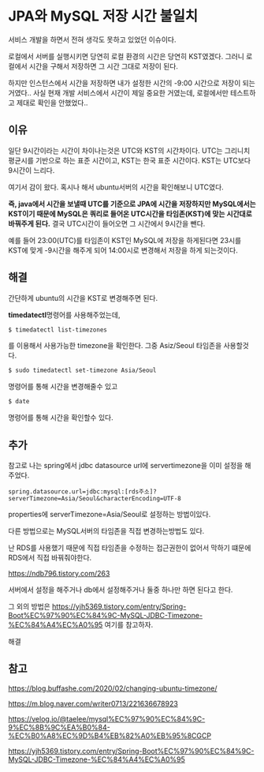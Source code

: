 # JPA와 MySQL 저장 시간 불일치

서비스 개발을 하면서 전혀 생각도 못하고 있었던 이슈이다.

로컬에서 서버를 실행시키면 당연히 로컬 환경의 시간은 당연히 KST였겠다. 그러니 로컬에서 시간을 구해서 저장하면 그 시간 그대로 저장이 된다.

하지만 인스턴스에서 시간을 저장하면 내가 설정한 시간의 -9:00 시간으로 저장이 되는 거였다.. 사실 현재 개발 서비스에서 시간이 제일 중요한 거였는데, 로컬에서만 테스트하고 제대로 확인을 안했었다..



## 이유

일단 9시간이라는 시간이 차이나는것은 UTC와 KST의 시간차이다. UTC는 그리니치 평균시를 기반으로 하는 표준 시간이고, KST는 한국 표준 시간이다. KST는 UTC보다 9시간이 느리다.

여기서 감이 왔다. 혹시나 해서 ubuntu서버의 시간을 확인해보니 UTC였다.

**즉, java에서 시간을 보낼때 UTC를 기준으로 JPA에 시간을 저장하지만 MySQL에서는 KST이기 때문에 MySQL은 쿼리로 들어온 UTC시간을 타임존(KST)에 맞는 시간대로 바꿔주게 된다.** 결국 UTC시간이 들어오면 그 시간에서 9시간을 뺀다.

예를 들어 23:00(UTC)를 타임존이 KST인 MySQL에 저장을 하게된다면 23시를 KST에 맞게 -9시간을 해주게 되어 14:00시로 변경해서 저장을 하게 되는것이다.



## 해결

간단하게 ubuntu의 시간을 KST로 변경해주면 된다.

**timedatectl**명령어를 사용해주었는데, 

```bash
$ timedatectl list-timezones
```

를 이용해서 사용가능한 timezone을 확인한다. 그중 Asiz/Seoul 타임존을 사용할것다.

```bash
$ sudo timedatectl set-timezone Asia/Seoul
```

명령어를 통해 시간을 변경해줄수 있고

```bash
$ date
```

명령어를 통해 시간을 확인할수 있다.



## 추가

참고로 나는 spring에서 jdbc datasource url에 servertimezone을 이미 설정을 해주었다.

```
spring.datasource.url=jdbc:mysql:[rds주소]?serverTimezone=Asia/Seoul&characterEncoding=UTF-8
```

properties에 serverTimezone=Asia/Seoul로 설정하는 방법이있다.



다른 방법으로는 MySQL서버의 타임존을 직접 변경하는방법도 있다.

난 RDS를 사용했기 때문에 직접 타임존을 수정하는 접근권한이 없어서 막하기 떄문에 RDS에서 직접 바꿔줘야한다.

https://ndb796.tistory.com/263

서버에서 설정을 해주거나 db에서 설정해주거나 둘중 하나만 하면 된다고 한다.

그 외의 방법은 https://yjh5369.tistory.com/entry/Spring-Boot%EC%97%90%EC%84%9C-MySQL-JDBC-Timezone-%EC%84%A4%EC%A0%95 여기를 참고하자.



해결



## 참고

https://blog.buffashe.com/2020/02/changing-ubuntu-timezone/

https://m.blog.naver.com/writer0713/221636678923

https://velog.io/@taelee/mysql%EC%97%90%EC%84%9C-9%EC%8B%9C%EA%B0%84-%EC%B0%A8%EC%9D%B4%EB%82%A0%EB%95%8CGCP

https://yjh5369.tistory.com/entry/Spring-Boot%EC%97%90%EC%84%9C-MySQL-JDBC-Timezone-%EC%84%A4%EC%A0%95
